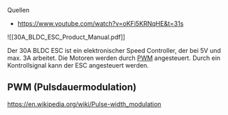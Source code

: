Quellen
- https://www.youtube.com/watch?v=oKFi5KRNqHE&t=31s

![[30A_BLDC_ESC_Product_Manual.pdf]]

Der 30A BLDC ESC ist ein elektronischer Speed Controller, der bei 5V und max. 3A arbeitet. Die Motoren werden durch [PWM](https://de.wikipedia.org/wiki/Pulsdauermodulation) angesteuert. Durch ein Kontrollsignal kann der ESC angesteuert werden. 


## PWM (Pulsdauermodulation)
https://en.wikipedia.org/wiki/Pulse-width_modulation


